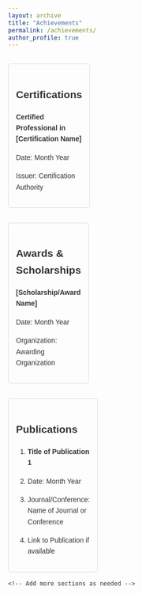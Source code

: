 ```yaml
---
layout: archive
title: "Achievements"
permalink: /achievements/
author_profile: true
---
```

<html lang="en">
<head>
    <meta charset="UTF-8">
    <meta name="viewport" content="width=device-width, initial-scale=1.0">
    <style>
        body {
            font-family: 'Arial', sans-serif;
            line-height: 1.6;
            margin: 40px;
            color: #333;
        }
        h1 {
            border-bottom: 2px solid #333;
            padding-bottom: 10px;
            margin-bottom: 20px;
        }
        section {
            margin-top: 30px;
        }
        ul {
            list-style: none;
            padding: 0;
        }
        li {
            margin-bottom: 15px;
        }
        a {
            color: #007bff;
            text-decoration: none;
        }
        a:hover {
            text-decoration: underline;
        }
        .grid-container {
            display: grid;
            grid-template-columns: repeat(3, 1fr);
            gap: 20px;
        }
        .grid-item {
            border: 1px solid #ddd;
            padding: 15px;
            border-radius: 5px;
        }
    </style>
</head>
<body>
    <section id="certifications" class="grid-container">
        <div class="grid-item">
            <h2>Certifications</h2>
            <ul>
                <li><strong>Certified Professional in [Certification Name]</strong></li>
                <li>Date: Month Year</li>
                <li>Issuer: Certification Authority</li>
            </ul>
        </div>
        <!-- Add more certification items if needed -->
    </section>
    <section id="awards" class="grid-container">
        <div class="grid-item">
            <h2>Awards & Scholarships</h2>
            <ul>
                <li><strong>[Scholarship/Award Name]</strong></li>
                <li>Date: Month Year</li>
                <li>Organization: Awarding Organization</li>
            </ul>
        </div>
        <!-- Add more award items if needed -->
    </section>
    <section id="publications" class="grid-container">
        <div class="grid-item">
            <h2>Publications</h2>
            <ol>
                <li><strong>Title of Publication 1</strong></li>
                <li>Date: Month Year</li>
                <li>Journal/Conference: Name of Journal or Conference</li>
                <li>Link to Publication if available</li>
            </ol>
        </div>
        <!-- Add more publication items if needed -->
    </section>

    <!-- Add more sections as needed -->

</body>
</html>

